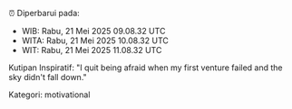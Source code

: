 ⏰ Diperbarui pada:
- WIB: Rabu, 21 Mei 2025 09.08.32 UTC
- WITA: Rabu, 21 Mei 2025 10.08.32 UTC
- WIT: Rabu, 21 Mei 2025 11.08.32 UTC

Kutipan Inspiratif:
"I quit being afraid when my first venture failed and the sky didn't fall down."


Kategori: motivational

